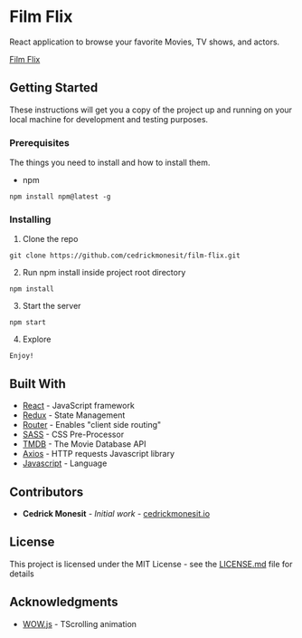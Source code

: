 # Film Flix

React application to browse your favorite Movies, TV shows, and actors.

[Film Flix](https://cedrickmonesit.github.io/film-flix)

## Getting Started

These instructions will get you a copy of the project up and running on your local machine for development and testing purposes.

### Prerequisites

The things you need to install and how to install them.

- npm

```
npm install npm@latest -g
```

### Installing

1. Clone the repo

```
git clone https://github.com/cedrickmonesit/film-flix.git
```

2. Run npm install inside project root directory

```
npm install
```

3. Start the server

```
npm start
```

4. Explore

```
Enjoy!
```

## Built With

- [React](https://reactjs.org/) - JavaScript framework
- [Redux](https://redux.js.org/) - State Management
- [Router](https://reactrouter.com/en/main) - Enables "client side routing"
- [SASS](https://sass-lang.com/) - CSS Pre-Processor
- [TMDB](https://www.themoviedb.org/) - The Movie Database API
- [Axios](https://github.com/axios/axios) - HTTP requests Javascript library
- [Javascript](https://developer.mozilla.org/en-US/docs/Web/JavaScript) - Language

## Contributors

- **Cedrick Monesit** - _Initial work_ - [cedrickmonesit.io](https://cedrickmonesit.github.io/Portfolio.github.io/)

## License

This project is licensed under the MIT License - see the [LICENSE.md](https://github.com/cedrickmonesit/film-flix/blob/master/LICENSE) file for details

## Acknowledgments

- [WOW.js](https://mynameismatthieu.com/WOW/) - TScrolling animation
